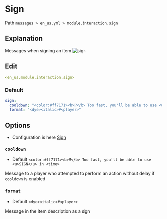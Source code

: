 # Sign
Path `messages > en_us.yml > module.interaction.sign`

## Explanation
Messages when signing an item
![sign](/sign.gif)

## Edit
```yaml
<en_us.module.interaction.sign>
```

### Default
```yaml
sign:
  cooldown: "<color:#ff7171><b>⁉</b> Too fast, you'll be able to use <u>SIGN</u> in <time>"
  format: "<dye><italic>#<player>"
```

## Options

- Configuration is here [Sign](/en/config/module/interaction/sign/)

### `cooldown`
- Default `<color:#ff7171><b>⁉</b> Too fast, you'll be able to use <u>SIGN</u> in <time>`

Message to a player who attempted to perform an action without delay if `cooldown` is enabled

### `format`
- Default `<dye><italic>#<player>`

Message in the item description as a sign
